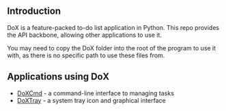 Introduction
------------

DoX is a feature-packed to-do list application in Python.  This repo provides the API backbone, allowing other applications to use it.

You may need to copy the DoX folder into the root of the program to use it with, as there is no specific path to use these files from.


Applications using DoX
----------------------

* [DoXCmd](http://github.com/OllieTerrance/DoXCmd) - a command-line interface to managing tasks
* [DoXTray](http://github.com/OllieTerrance/DoXTray) - a system tray icon and graphical interface
